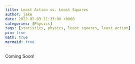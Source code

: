 ```yaml
---
title: Least Action vs. Least Squares
author: jake
date: 2022-02-03 11:33:00 +0800
categories: [Physics]
tags: [statistics, physics, least squares, least action]
pin: true
math: true
mermaid: true
---
```

Coming Soon!


